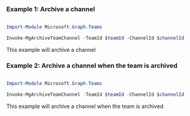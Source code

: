 ### Example 1: Archive a channel

```powershell

Import-Module Microsoft.Graph.Teams

Invoke-MgArchiveTeamChannel -TeamId $teamId -ChannelId $channelId

```
This example will archive a channel

### Example 2: Archive a channel when the team is archived

```powershell

Import-Module Microsoft.Graph.Teams

Invoke-MgArchiveTeamChannel -TeamId $teamId -ChannelId $channelId

```
This example will archive a channel when the team is archived


